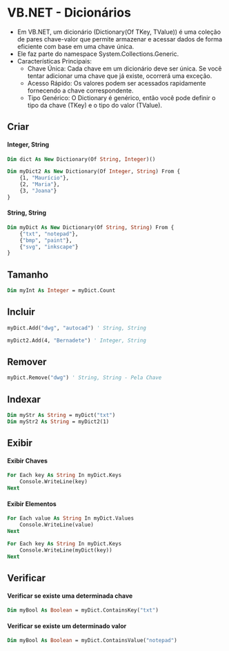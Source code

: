 # VB.NET - Dicionários

- Em VB.NET, um dicionário (Dictionary(Of TKey, TValue)) é uma coleção de pares chave-valor que permite armazenar e acessar dados de forma eficiente com base em uma chave única. 
- Ele faz parte do namespace System.Collections.Generic. 
- Características Principais:
    - Chave Única: Cada chave em um dicionário deve ser única. Se você tentar adicionar uma chave que já existe, ocorrerá uma exceção.
    - Acesso Rápido: Os valores podem ser acessados rapidamente fornecendo a chave correspondente.
    - Tipo Genérico: O Dictionary é genérico, então você pode definir o tipo da chave (TKey) e o tipo do valor (TValue).

## Criar

#### Integer, String

~~~vb
Dim dict As New Dictionary(Of String, Integer)()
~~~

~~~vb
Dim myDict2 As New Dictionary(Of Integer, String) From {
    {1, "Maurício"},
    {2, "Maria"},
    {3, "Joana"}
}
~~~

#### String, String

~~~vb
Dim myDict As New Dictionary(Of String, String) From {
    {"txt", "notepad"},
    {"bmp", "paint"},
    {"svg", "inkscape"}
}
~~~

## Tamanho

~~~vb
Dim myInt As Integer = myDict.Count
~~~

## Incluir

~~~vb
myDict.Add("dwg", "autocad") ' String, String
~~~

~~~vb
myDict2.Add(4, "Bernadete") ' Integer, String
~~~

## Remover

~~~vb
myDict.Remove("dwg") ' String, String - Pela Chave
~~~

## Indexar

~~~vb
Dim myStr As String = myDict("txt")
Dim myStr2 As String = myDict2(1)
~~~

## Exibir

#### Exibir Chaves

~~~vb
For Each key As String In myDict.Keys
    Console.WriteLine(key)
Next
~~~

#### Exibir Elementos

~~~vb
For Each value As String In myDict.Values
    Console.WriteLine(value)
Next
~~~

~~~vb
For Each key As String In myDict.Keys
    Console.WriteLine(myDict(key))
Next
~~~

## Verificar

#### Verificar se existe uma determinada chave

~~~vb
Dim myBool As Boolean = myDict.ContainsKey("txt")
~~~

#### Verificar se existe um determinado valor

~~~vb
Dim myBool As Boolean = myDict.ContainsValue("notepad")
~~~
